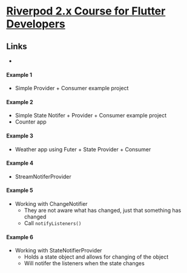 # [Riverpod 2.x Course for Flutter Developers](https://youtu.be/vtGCteFYs4M?si=cKf4Te5nwQGIv29y)

## Links
- []()

#### Example 1
- Simple Provider + Consumer example project
#### Example 2
- Simple State Notifer + Provider + Consumer example project
- Counter app
#### Example 3
- Weather app using Futer + State Provider + Consumer
#### Example 4
- StreamNotiferProvider
#### Example 5
- Working with ChangeNotifier
  - They are not aware what has changed, just that something has changed
  - Call `notifyListeners()`
#### Example 6
- Working with StateNotifierProvider
  - Holds a state object and allows for changing of the object
  - Will notifer the listeners when the state changes



